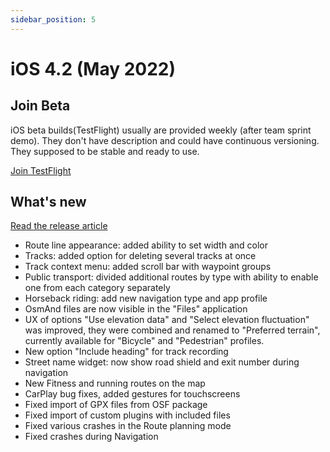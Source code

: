 ```yaml
---
sidebar_position: 5
---
```


# iOS 4.2 (May 2022)

## Join Beta

iOS beta builds(TestFlight) usually are provided weekly (after team sprint demo). They don't have description and could have continuous versioning. They supposed to be stable and ready to use.

<div>
  <a class="button button--active" href="https://testflight.apple.com/join/7poGNCKy">Join TestFlight</a>
</div>

## What's new

[Read the release article](https://osmand.net/blog/osmand-ios-4-2-released)

* Route line appearance: added ability to set width and color
* Tracks: added option for deleting several tracks at once
* Track context menu: added scroll bar with waypoint groups
* Public transport: divided additional routes by type with ability to enable one from each category separately
* Horseback riding: add new navigation type and app profile
* OsmAnd files are now visible in the "Files" application
* UX of options "Use elevation data" and "Select elevation fluctuation"  was improved, they were combined and renamed to "Preferred terrain", currently available for "Bicycle" and "Pedestrian" profiles.
* New option "Include heading" for track recording
* Street name widget: now show road shield and exit number during navigation
* New Fitness and running routes on the map
* CarPlay bug fixes, added gestures for touchscreens
* Fixed import of GPX files from OSF package
* Fixed import of custom plugins with included files
* Fixed various crashes in the Route planning mode
* Fixed crashes during Navigation
